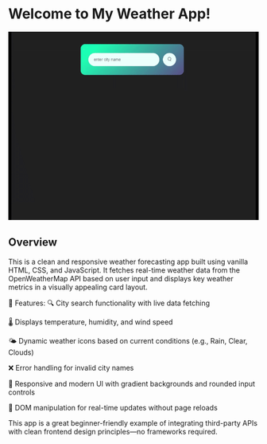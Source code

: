 # Welcome to My Weather App!

![Live Preview](weather-app-gif.gif)

## Overview
This is a clean and responsive weather forecasting app built using vanilla HTML, CSS, and JavaScript. It fetches real-time weather data from the OpenWeatherMap API based on user input and displays key weather metrics in a visually appealing card layout.

🔧 Features:
🔍 City search functionality with live data fetching

🌡️ Displays temperature, humidity, and wind speed

🌤️ Dynamic weather icons based on current conditions (e.g., Rain, Clear, Clouds)

❌ Error handling for invalid city names

🎨 Responsive and modern UI with gradient backgrounds and rounded input controls

🧠 DOM manipulation for real-time updates without page reloads

This app is a great beginner-friendly example of integrating third-party APIs with clean frontend design principles—no frameworks required.
